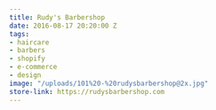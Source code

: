 ```yaml
---
title: Rudy's Barbershop
date: 2016-08-17 20:20:00 Z
tags:
- haircare
- barbers
- shopify
- e-commerce
- design
image: "/uploads/101%20-%20rudysbarbershop@2x.jpg"
store-link: https://rudysbarbershop.com
---
```


